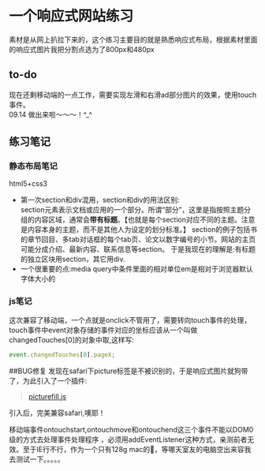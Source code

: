 # 一个响应式网站练习
素材是从网上扒拉下来的，这个练习主要目的就是熟悉响应式布局，根据素材里面的响应式图片我把分割点选为了800px和480px    

## to-do
现在还剩移动端的一点工作，需要实现左滑和右滑ad部分图片的效果，使用touch事件。    
09.14 做出来啦～～～！^_^
## 练习笔记
### 静态布局笔记
html5+css3    
- 第一次section和div混用，section和div的用法区别:    
section元素表示文档或应用的一个部分。所谓“部分”，这里是指按照主题分组的内容区域，通常会**带有标题**。【也就是每个section对应不同的主题。注意是内容本身的主题，而不是其他人为设定的划分标准。】
section的例子包括书的章节回目、多tab对话框的每个tab页、论文以数字编号的小节。网站的主页可能分成介绍、最新内容、联系信息等section。
于是我现在的理解是:有标题的独立区块用section，其它用div.
- 一个很重要的点:media query中条件里面的相对单位em是相对于浏览器默认字体大小的

### js笔记
这次兼容了移动端，一个点就是onclick不管用了，需要转向touch事件的处理，touch事件中event对象存储的事件对应的坐标应该从一个叫做changedTouches[0]的对象中取,这样写:    
```js
event.changedTouches[0].pageX;
```
##BUG修复
发现在safari下picture标签是不被识别的，于是响应式图片就狗带了，为此引入了一个插件:    
> [picturefill.js](http://scottjehl.github.io/picturefill/)    

引入后，完美兼容safari,噢耶！        

移动端事件ontouchstart,ontouchmove和ontouchend这三个事件不能以DOM0级的方式去处理事件处理程序 ，必须用addEventListener这种方式，亲测前者无效。至于IE行不行，作为一个只有128g mac的🐶，等哪天室友的电脑空出来容我去测试一下。。。。。


